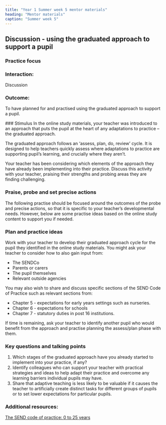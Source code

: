 ```yaml
---
title: "Year 1 Summer week 5 mentor materials"
heading: "Mentor materials"
caption: "Summer week 5"
---
```



## Discussion - using the graduated approach to support a pupil

### Practice focus

### Interaction:
Discussion

### Outcome:
To have planned for and practised using the graduated approach to support a pupil.

### Stimulus
In the online study materials, your teacher was introduced to an approach that puts the pupil at the heart of any adaptations to practice – the graduated approach.

The graduated approach follows an ‘assess, plan, do, review’ cycle. It is designed to help teachers quickly assess where adaptations to practice are supporting pupil’s learning, and crucially where they aren’t.

Your teacher has been considering which elements of the approach they have already been implementing into their practice. Discuss this activity with your teacher, praising their strengths and probing areas they are finding challenging.

### Praise, probe and set precise actions
The following practise should be focused around the outcomes of the probe and precise actions, so that it is specific to your teacher’s developmental needs. However, below are some practise ideas based on the online study content to support you if needed.

### Plan and practice ideas
Work with your teacher to develop their graduated approach cycle for the pupil they identified in the online study materials. You might ask your teacher to consider how to also gain input from:

- The SENDCo
- Parents or carers
- The pupil themselves
- Relevant outside agencies

You may also wish to share and discuss specific sections of the SEND Code of Practice such as relevant sections from:

- Chapter 5 - expectations for early years settings such as nurseries.
- Chapter 6 - expectations for schools
- Chapter 7 - statutory duties in post 16 institutions. 

If time is remaining, ask your teacher to identify another pupil who would benefit from the approach and practise planning the assess/plan phase with them.                                                                                                                                                                                                                                                                                                                                                                                                                                                                                                                                                                                                                                                                                                                                                                                                                                                                                                                                                                                                                                                                                                                                                                                                                                                                                                                                                                                                                                                                                                                                                                                                                                                                                                                                                                                                                                                                                                                                                                                                                                                                                                                                                                                                                                                                                                                                                                                                                                                                                                                                                                                                                                                                                                                                                                                                                                                                                                                                                                                                                                                                                                                                                                                                                                                                                                                                                                                                                                                                                                                                                                                                                                                                                                                                                                                                                                                   

### Key questions and talking points

1. Which stages of the graduated approach have you already started to implement into your practice, if any?
2. Identify colleagues who can support your teacher with practical strategies and ideas to help adapt their practice and overcome any learning barriers individual pupils may have.
3. Share that adaptive teaching is less likely to be valuable if it causes the teacher to artificially create distinct tasks for different groups of pupils or to set lower expectations for particular pupils.

### Additional resources:
[The SEND code of practice: 0 to 25 years](https://assets.publishing.service.gov.uk/government/uploads/system/uploads/attachment_data/file/398815/SEND_Code_of_Practice_January_2015.pdf)     

